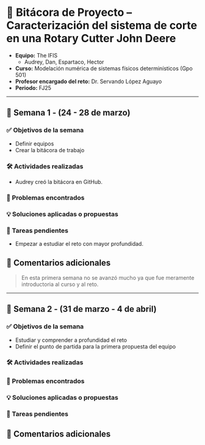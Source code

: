 # 📘 Bitácora de Proyecto – Caracterización del sistema de corte en una Rotary Cutter John Deere
- **Equipo:** The IFIS
  - Audrey, Dan, Espartaco, Hector
- **Curso:** Modelación numérica de sistemas físicos determinísticos (Gpo 501) 
- **Profesor encargado del reto:** Dr. Servando López Aguayo  
- **Periodo:** FJ25

---

## 📅 Semana 1 - (24 - 28 de marzo)
### ✅ Objetivos de la semana
- Definir equipos
- Crear la bitácora de trabajo

### 🛠 Actividades realizadas
- Audrey creó la bitácora en GitHub. 

### 🚧 Problemas encontrados

### 💡 Soluciones aplicadas o propuestas

### 📌 Tareas pendientes
- Empezar a estudiar el reto con mayor profundidad.

## 💬 Comentarios adicionales
> En esta primera semana no se avanzó mucho ya que fue meramente introductoria al curso y al reto.

---

## 📅 Semana 2 - (31 de marzo - 4 de abril)
### ✅ Objetivos de la semana
- Estudiar y comprender a profundidad el reto
- Definir el punto de partida para la primera propuesta del equipo 

### 🛠 Actividades realizadas 

### 🚧 Problemas encontrados

### 💡 Soluciones aplicadas o propuestas

### 📌 Tareas pendientes

## 💬 Comentarios adicionales 


